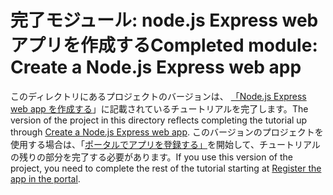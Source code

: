 # <a name="completed-module-create-a-nodejs-express-web-app"></a><span data-ttu-id="09656-101">完了モジュール: node.js Express web アプリを作成する</span><span class="sxs-lookup"><span data-stu-id="09656-101">Completed module: Create a Node.js Express web app</span></span>

<span data-ttu-id="09656-102">このディレクトリにあるプロジェクトのバージョンは、 [「Node.js Express web app を作成する](https://docs.microsoft.com/graph/training/node-tutorial?tutorial-step=1)」に記載されているチュートリアルを完了します。</span><span class="sxs-lookup"><span data-stu-id="09656-102">The version of the project in this directory reflects completing the tutorial up through [Create a Node.js Express web app](https://docs.microsoft.com/graph/training/node-tutorial?tutorial-step=1).</span></span> <span data-ttu-id="09656-103">このバージョンのプロジェクトを使用する場合は、「[ポータルでアプリを登録する」](https://docs.microsoft.com/graph/training/node-tutorial?tutorial-step=2)を開始して、チュートリアルの残りの部分を完了する必要があります。</span><span class="sxs-lookup"><span data-stu-id="09656-103">If you use this version of the project, you need to complete the rest of the tutorial starting at [Register the app in the portal](https://docs.microsoft.com/graph/training/node-tutorial?tutorial-step=2).</span></span>
